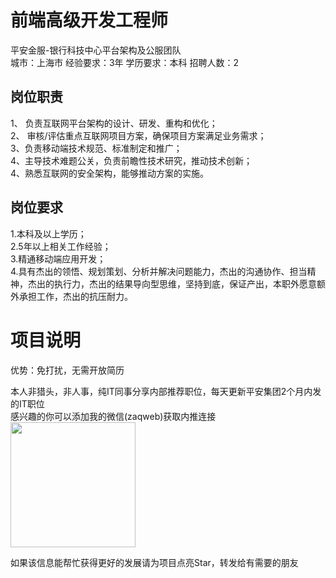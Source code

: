 # 前端高级开发工程师
平安金服-银行科技中心平台架构及公服团队  
城市：上海市 经验要求：3年 学历要求：本科  招聘人数：2

## 岗位职责
1、 负责互联网平台架构的设计、研发、重构和优化；   
2、 审核/评估重点互联网项目方案，确保项目方案满足业务需求；   
3、负责移动端技术规范、标准制定和推广；   
4、主导技术难题公关，负责前瞻性技术研究，推动技术创新；   
4、熟悉互联网的安全架构，能够推动方案的实施。

## 岗位要求
1.本科及以上学历；   
2.5年以上相关工作经验；   
3.精通移动端应用开发；   
4.具有杰出的领悟、规划策划、分析并解决问题能力，杰出的沟通协作、担当精神，杰出的执行力，杰出的结果导向型思维，坚持到底，保证产出，本职外愿意额外承担工作，杰出的抗压耐力。

# 项目说明

优势：免打扰，无需开放简历

本人非猎头，非人事，纯IT同事分享内部推荐职位，每天更新平安集团2个月内发的IT职位  
感兴趣的你可以添加我的微信(zaqweb)获取内推连接  
<img src="https://github.com/zaqweb/PA-IT-JOBS/blob/master/WechatICode.jpeg"  height="200" width="200">

如果该信息能帮忙获得更好的发展请为项目点亮Star，转发给有需要的朋友




